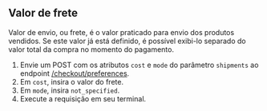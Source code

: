 ## Valor de frete

Valor de envio, ou frete, é o valor praticado para envio dos produtos vendidos. Se este valor já está definido, é possível exibi-lo separado do valor total da compra no momento do pagamento.

1. Envie um POST com os atributos `cost` e `mode` do parâmetro `shipments` ao endpoint [/checkout/preferences](https://www.mercadopago[FAKER][URL][DOMAIN]/developers/pt/reference/preferences/_checkout_preferences/post).
2. Em `cost`,  insira o valor do frete.
3. Em `mode`, insira `not_specified`.
4. Execute a requisição em seu terminal.
